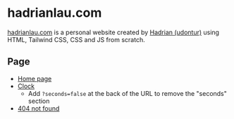 # hadrianlau.com
[hadrianlau.com](https://hadrianlau.com) is a personal website created by [Hadrian (udontur)](https://github.com/udontur) using HTML, Tailwind CSS, CSS and JS from scratch.

## Page
- [Home page](https://hadrianlau.com)
- [Clock](https://hadrianlau.com/clock)
  - Add `?seconds=false` at the back of the URL to remove the "seconds" section
- [404 not found](https://hadrianlau.com/thank-you-for-viewing-my-website)
